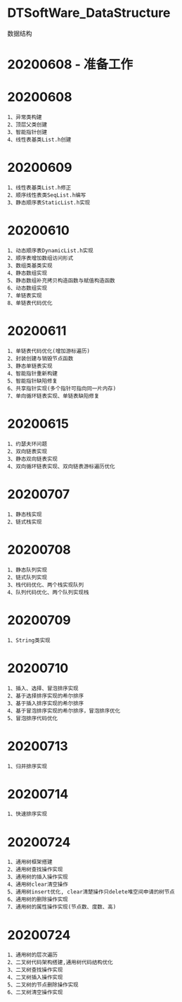 # DTSoftWare_DataStructure
数据结构
# 20200608 - 准备工作
# 20200608
	1、异常类构建
	2、顶层父类创建
	3、智能指针创建
	4、线性表基类List.h创建
	
# 20200609
	1、线性表基类List.h修正
	2、顺序线性表类SeqList.h编写
	3、静态顺序表StaticList.h实现

# 20200610
	1、动态顺序表DynamicList.h实现
	2、顺序表增加数组访问形式
	3、数组类基类实现
	4、静态数组实现
	5、静态数组补充拷贝构造函数与赋值构造函数
	6、动态数组实现
	7、单链表实现
	8、单链表代码优化	
	
# 20200611
	1、单链表代码优化(增加游标遍历)
	2、封装创建与销毁节点函数
	3、静态单链表实现
	4、智能指针重新构建
	5、智能指针缺陷修复
	6、共享指针实现(多个指针可指向同一片内存)
	7、单向循环链表实现、单链表缺陷修复
	
# 20200615
	1、约瑟夫环问题
	2、双向链表实现
	3、静态双向链表实现
	4、双向循环链表实现、双向链表游标遍历优化
	
# 20200707
	1、静态栈实现
	2、链式栈实现

# 20200708
	1、静态队列实现
	2、链式队列实现
	3、栈代码优化、两个栈实现队列
	4、队列代码优化、两个队列实现栈
	
# 20200709
	1、String类实现
	
# 20200710
	1、插入、选择、冒泡排序实现
	2、基于选择排序实现的希尔排序
	3、基于插入排序实现的希尔排序
	4、基于冒泡排序实现的希尔排序，冒泡排序优化
	5、冒泡排序代码优化
	
# 20200713
	1、归并排序实现

# 20200714
	1、快速排序实现
	
# 20200724
	1、通用树框架搭建
	2、通用树查找操作实现
	3、通用树的插入操作实现
	4、通用树clear清空操作
	5、通用树insert优化, clear清楚操作只delete堆空间申请的树节点
	6、通用树的删除操作实现
	7、通用树的属性操作实现(节点数、度数、高)
	
# 20200724
	1、通用树的层次遍历
	2、二叉树代码架构搭建,通用树代码结构优化
	3、二叉树查找操作实现
	4、二叉树插入操作实现
	5、二叉树的节点删除操作实现
	6、二叉树清空操作实现